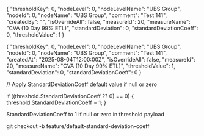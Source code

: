 {
  "thresholdKey": 0,
  "nodeLevel": 0,
  "nodeLevelName": "UBS Group",
  "nodeId": 0,
  "nodeName": "UBS Group",
  "comment": "Test 141",
  "createdBy": "",
  "isOverrideAll": false,
  "measureId": 20,
  "measureName": "CVA (10 Day 99% ETL)",
  "standardDeviation": 0,
  "standardDeviationCoeff": 0,
  "thresholdValue": 1
}






{
  "thresholdKey": 0,
  "nodeLevel": 0,
  "nodeLevelName": "UBS Group",
  "nodeId": 0,
  "nodeName": "UBS Group",
  "comment": "Test 141",
  "createdAt": "2025-08-04T12:00:00Z",
  "isOverrideAll": false,
  "measureId": 20,
  "measureName": "CVA (10 Day 99% ETL)",
  "thresholdValue": 1,
  "standardDeviation": 0,
  "standardDeviationCoeff": 0
}




// Apply StandardDeviationCoeff default value if null or zero

if ((threshold.StandardDeviationCoeff ?? 0) == 0)
{
    threshold.StandardDeviationCoeff = 1;
}


StandardDeviationCoeff to 1 if null or zero in threshold payload



git checkout -b feature/default-standard-deviation-coeff
